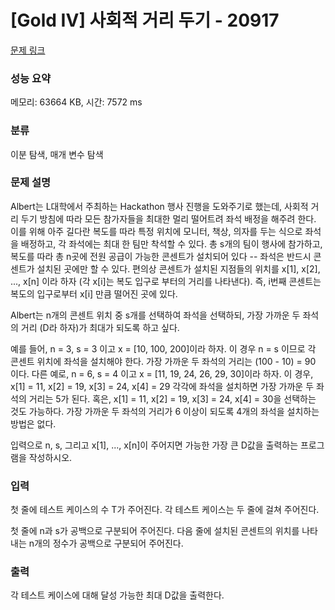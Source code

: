 # [Gold IV] 사회적 거리 두기 - 20917 

[문제 링크](https://www.acmicpc.net/problem/20917) 

### 성능 요약

메모리: 63664 KB, 시간: 7572 ms

### 분류

이분 탐색, 매개 변수 탐색

### 문제 설명

<p>Albert는 L대학에서 주최하는 Hackathon 행사 진행을 도와주기로 했는데, 사회적 거리 두기 방침에 따라 모든 참가자들을 최대한 멀리 떨어트려 좌석 배정을 해주려 한다. 이를 위해 아주 길다란 복도를 따라 특정 위치에 모니터, 책상, 의자를 두는 식으로 좌석을 배정하고, 각 좌석에는 최대 한 팀만 착석할 수 있다. 총 s개의 팀이 행사에 참가하고, 복도를 따라 총 n곳에 전원 공급이 가능한 콘센트가 설치되어 있다 -- 좌석은 반드시 콘센트가 설치된 곳에만 할 수 있다. 편의상 콘센트가 설치된 지점들의 위치를 x[1], x[2], ..., x[n] 이라 하자 (각 x[i]는 복도 입구로 부터의 거리를 나타낸다). 즉, i번째 콘센트는 복도의 입구로부터 x[i] 만큼 떨어진 곳에 있다.</p>

<p>Albert는 n개의 콘센트 위치 중 s개를 선택하여 좌석을 선택하되, 가장 가까운 두 좌석의 거리 (D라 하자)가 최대가 되도록 하고 싶다.</p>

<p>예를 들어, n = 3, s = 3 이고 x = [10, 100, 200]이라 하자. 이 경우 n = s 이므로 각 콘센트 위치에 좌석을 설치해야 한다. 가장 가까운 두 좌석의 거리는 (100 - 10) = 90 이다. 다른 예로, n = 6, s = 4 이고 x = [11, 19, 24, 26, 29, 30]이라 하자. 이 경우, x[1] = 11, x[2] = 19, x[3] = 24, x[4] = 29 각각에 좌석을 설치하면 가장 가까운 두 좌석의 거리는 5가 된다. 혹은, x[1] = 11, x[2] = 19, x[3] = 24, x[4] = 30을 선택하는 것도 가능하다. 가장 가까운 두 좌석의 거리가 6 이상이 되도록 4개의 좌석을 설치하는 방법은 없다.</p>

<p>입력으로 n, s, 그리고 x[1], ..., x[n]이 주어지면 가능한 가장 큰 D값을 출력하는 프로그램을 작성하시오.</p>

### 입력 

 <p>첫 줄에 테스트 케이스의 수 T가 주어진다. 각 테스트 케이스는 두 줄에 걸쳐 주어진다.</p>

<p>첫 줄에 n과 s가 공백으로 구분되어 주어진다. 다음 줄에 설치된 콘센트의 위치를 나타내는 n개의 정수가 공백으로 구분되어 주어진다.</p>

### 출력 

 <p>각 테스트 케이스에 대해 달성 가능한 최대 D값을 출력한다.</p>

